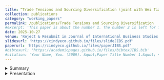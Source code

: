 ```yaml
---
title: “Trade Tensions and Sourcing Diversification (joint with Wei Tian, Jimmy Xu and Miaojie Yu)” 
collection: publications
category: "working_papers"
permalink: /publications/Trade Tensions and Sourcing Diversification
#excerpt: 'This paper is about the number 1. The number 2 is left for future work.'
date: 2025-10-27
venue: 'Reject & Resubmit in Journal of International Business Studies (JIBS, UTD-ranked)'
slidesurl: 'https://cindyeco.github.io/files/slideJIBS.pdf'
paperurl: 'https://cindyeco.github.io/files/paperJIBS.pdf'
#bibtexurl: 'https://academicpages.github.io/files/bibtexJIBS.bib'
#citation: 'Your Name, You. (2009). &quot;Paper Title Number 1.&quot; <i>Journal 1</i>. 1(1).'
---
```


<details>
<summary>Summary</summary>
<p>
The stability and resilience of global supply chains have become critical issues in international business (IB) research, particularly amid rising geoeconomic decoupling risks. This paper investigates how multinational enterprises (MNEs) adjust their sourcing strategies in response to exogenous tariff shocks, with a focus on the 2018-2019 U.S.-China trade tensions. We find that higher U.S. import tariffs lead to two types of sourcing diversification. First, firms expanded their foreign supplier networks geographically, increasing sourcing from other high-income countries. Second, firms diversified inputs by increasing suppliers from other origins and engaging smaller suppliers. These adjustments are driven by two key mechanisms—export market reallocation and product scope expansion—highlighting the interdependence between trade policy, production structure, and supply chain design. Our findings challenge the notion of uniform decoupling by showing that tariff shocks induce strategic diversification rather than complete withdrawal.
</p>
</details>

<details>
<summary>Presentation </summary>
<p>
1. 17th Australasian Trade Workshop.

2. CUHK Summer School of Asia in the Global Economy.

3. 2025 International Conference on Empirical Economics (ICEE PSU Altoona).
</p>
</details>



